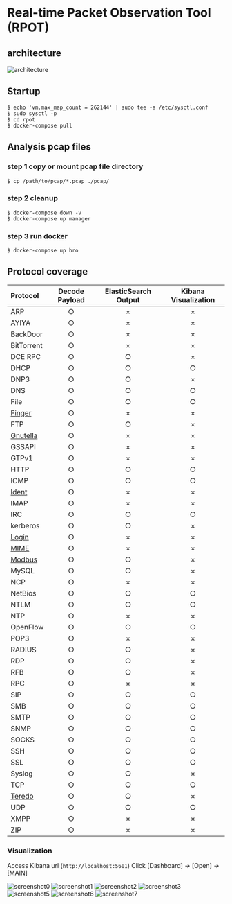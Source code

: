 # Real-time Packet Observation Tool (RPOT)

## architecture
![architecture](https://github.com/super-a1ice/rpot/raw/master/doc/screenshot/architecture.png "architecture")


## Startup
```
$ echo 'vm.max_map_count = 262144' | sudo tee -a /etc/sysctl.conf
$ sudo sysctl -p
$ cd rpot
$ docker-compose pull
```

## Analysis pcap files
### step 1 copy or mount pcap file directory
```
$ cp /path/to/pcap/*.pcap ./pcap/
```

### step 2 cleanup
```
$ docker-compose down -v
$ docker-compose up manager
```

### step 3 run docker 
```
$ docker-compose up bro
```

## Protocol coverage

| Protocol | Decode Payload |  ElasticSearch Output | Kibana Visualization |
| :--- | :---: | :---: | :---:|
| ARP  | ○ | × | × | 
| AYIYA  | ○ | × | × | 
| BackDoor |○ | × | × | 
| BitTorrent |○ | × | × | 
| DCE RPC  | ○ | ○ | × | 
| DHCP  | ○ | ○ | ○ | 
| DNP3  | ○ | ○ | × | 
| DNS  | ○ | ○ | ○ | 
| File  | ○ | ○ | ○ | 
| [Finger](https://en.wikipedia.org/wiki/Finger_protocol)  | ○ | × | × | 
| FTP  | ○ | ○ | × | 
| [Gnutella](http://en.wikipedia.org/wiki/Gnutella) | ○ | × | × | 
| GSSAPI | ○ | × | × | 
| GTPv1 | ○ | × | × | 
| HTTP | ○ | ○ | ○ | 
| ICMP | ○ | ○ | ○ | 
| [Ident](http://en.wikipedia.org/wiki/ident_protocol) | ○ | × | × | 
| IMAP | ○ | × | × | 
| IRC | ○ | ○ | ○ | 
| kerberos | ○ | ○ | × | 
| [Login](https://tools.ietf.org/html/rfc1258.html) | ○ | × | × | 
| [MIME](http://en.wikipedia.org/wiki/MIME) | ○ | × | × | 
| [Modbus](https://en.wikipedia.org/wiki/Modbus) | ○ | ○ | × | 
| MySQL | ○ | ○ | × | 
| NCP | ○ | × | × | 
| NetBios | ○ | ○ | ○ | 
| NTLM | ○ | ○ | ○ | 
| NTP | ○ | × | × | 
| OpenFlow | ○ | ○ | ○ | 
| POP3 | ○ | × | × | 
| RADIUS | ○ | ○ | × | 
| RDP | ○ | ○ | × | 
| RFB | ○ | ○ | × | 
| RPC | ○ | × | × | 
| SIP | ○ | ○ | ○ | 
| SMB | ○ | ○ | ○ | 
| SMTP | ○ | ○ | ○ | 
| SNMP | ○ | ○ | ○ | 
| SOCKS | ○ | ○ | ○ | 
| SSH | ○ | ○ | ○ | 
| SSL | ○ | ○ | ○ | 
| Syslog | ○ | ○ | × | 
| TCP | ○ | ○ | ○ | 
| [Teredo](https://tools.ietf.org/html/rfc4380.html) | ○ | ○ | × | 
| UDP | ○ | ○ | ○ | 
| XMPP | ○ | × | × | 
| ZIP | ○ | × | × | 

### Visualization

Access Kibana url (``http://localhost:5601``)
Click [Dashboard] -> [Open] -> [MAIN]

![screenshot0](https://github.com/super-a1ice/rpot/raw/master/doc/screenshot/screenshot0.png "overview")
![screenshot1](https://github.com/super-a1ice/rpot/raw/master/doc/screenshot/screenshot1.png "HTTP")
![screenshot2](https://github.com/super-a1ice/rpot/raw/master/doc/screenshot/screenshot2.png "Intelligence")
![screenshot3](https://github.com/super-a1ice/rpot/raw/master/doc/screenshot/screenshot3.png "Connection")
![screenshot5](https://github.com/super-a1ice/rpot/raw/master/doc/screenshot/screenshot5.png "Files")
![screenshot6](https://github.com/super-a1ice/rpot/raw/master/doc/screenshot/screenshot6.png "Suricata")
![screenshot7](https://github.com/super-a1ice/rpot/raw/master/doc/screenshot/screenshot7.png "SSL")
